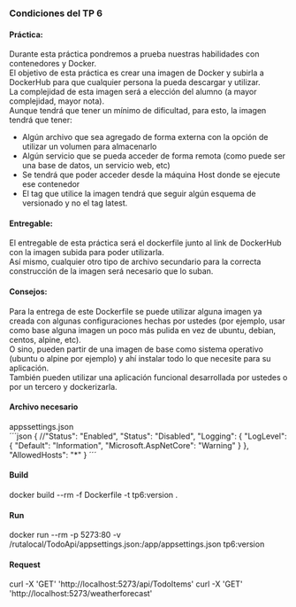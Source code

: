 ### Condiciones del TP 6
#### Práctica:
Durante esta práctica pondremos a prueba nuestras habilidades con contenedores y Docker.  
El objetivo de esta práctica es crear una imagen de Docker y subirla a DockerHub para que cualquier persona la pueda descargar y utilizar.  
La complejidad de esta imagen será a elección del alumno (a mayor complejidad, mayor nota).   
Aunque tendrá que tener un mínimo de dificultad, para esto, la imagen tendrá que tener:  
- Algún archivo que sea agregado de forma externa con la opción de utilizar un volumen para almacenarlo  
- Algún servicio que se pueda acceder de forma remota (como puede ser una base de datos, un servicio web, etc)  
- Se tendrá que poder acceder desde la máquina Host donde se ejecute ese contenedor  
- El tag que utilice la imagen tendrá que seguir algún esquema de versionado y no el tag latest.  

#### Entregable:
El entregable de esta práctica será el dockerfile junto al link de DockerHub con la imagen subida para poder utilizarla.   
Así mismo, cualquier otro tipo de archivo secundario para la correcta construcción de la imagen será necesario que lo suban.  

#### Consejos:
Para la entrega de este Dockerfile se puede utilizar alguna imagen ya creada con algunas configuraciones hechas por ustedes (por ejemplo, usar como base alguna imagen un poco más pulida en vez de ubuntu, debian, centos, alpine, etc).  
O sino, pueden partir de una imagen de base como sistema operativo (ubuntu o alpine por ejemplo) y ahí instalar todo lo que necesite para su aplicación.   
También pueden utilizar una aplicación funcional desarrollada por ustedes o por un tercero y dockerizarla.  


#### Archivo necesario
appssettings.json  
´´´json
{
  //"Status": "Enabled",
  "Status": "Disabled",
  "Logging": {
    "LogLevel": {
      "Default": "Information",
      "Microsoft.AspNetCore": "Warning"
    }
  },
  "AllowedHosts": "*"
}
´´´

#### Build
docker build  --rm -f Dockerfile -t tp6:version .

#### Run
docker run --rm -p 5273:80 -v /rutalocal/TodoApi/appsettings.json:/app/appsettings.json tp6:version

#### Request
curl -X 'GET' 'http://localhost:5273/api/TodoItems'
curl -X 'GET' 'http://localhost:5273/weatherforecast'